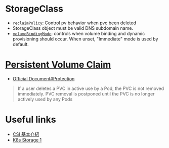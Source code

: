 # StorageClass
- `reclaimPolicy`: Control pv behavior when pvc been deleted
- StorageClass object must be valid DNS subdomain name.
- [`volumeBindingMode`](https://kubernetes.io/docs/concepts/storage/storage-classes/#volume-binding-mode): controls when volume binding and dynamic provisioning should occur. When unset, "Immediate" mode is used by default.

# [Persistent Volume Claim](https://kubernetes.io/docs/concepts/storage/persistent-volumes/#persistentvolumeclaims)  
- [Official Document#Protection](https://kubernetes.io/docs/concepts/storage/persistent-volumes/#storage-object-in-use-protection)
> If a user deletes a PVC in active use by a Pod, the PVC is not removed immediately. PVC removal is postponed until the PVC is no longer actively used by any Pods

# Useful links
- [CSI 基本介紹](https://www.hwchiu.com/csi.html)
- [K8s Storage 1](https://www.hwchiu.com/kubernetes-storage-i.html)
